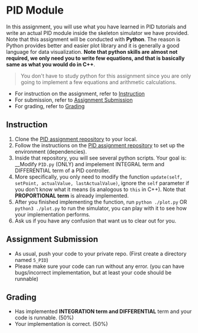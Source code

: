 # PID Module

In this assignment, you will use what you have learned in PID tutorials and write an actual PID module inside the skeleton simulator we have provided. Note that this assignment will be conducted with __Python__. The reason is Python provides better and easier plot library and it is generally a good language for data visualization. __Note that python skills are almost not required, we only need you to write few equations, and that is basically same as what you would do in C++__. 

> You don't have to study python for this assignment since you are only going to implement a few equations and arithmetic calculations.

* For instruction on the assignment, refer to [Instruction](#instruction)
* For submission, refer to [Assignment Submission](#assignment-submission)
* For grading, refer to [Grading](#grading)

## Instruction
1. Clone the [PID assignment repository](https://github.com/LIANG-SN/PID-Control-Model) to your local.
2. Follow the instructions on the [PID assignment repository](https://github.com/LIANG-SN/PID-Control-Model) to set up the environment (dependencies).
3. Inside that repository, you will see several python scripts. Your goal is: __Modify `PID.py` (ONLY) and impelement INTEGRAL term and DIFFERENTIAL term of a PID controller.
4. More specifically, you only need to modify the function `update(self, setPoint, actualValue, lastActualValue)`, ignore the `self` parameter if you don't know what it means (is analogous to `this` in C++). Note that __PROPORTIONAL term__ is already implemented.
5. After you finished implementing the function, run `python ./plot.py` OR `python3 ./plot.py` to run the simulator, you can play with it to see how your implementation performs.
6. Ask us if you have any confusion that want us to clear out for you.

## Assignment Submission

* As usual, push your code to your private repo. (First create a directory named `5_PID`)
* Please make sure your code can run without any error. (you can have bugs/incorrect implementation, but at least your code should be runnable)

## Grading

* Has implemented __INTEGRATION term and DIFFERENTIAL__ term and your code is runnable. (50%)
* Your implementation is correct. (50%)
